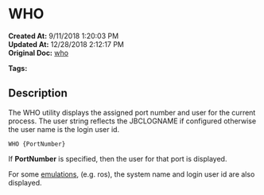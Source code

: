 # WHO

**Created At:** 9/11/2018 1:20:03 PM  
**Updated At:** 12/28/2018 2:12:17 PM  
**Original Doc:** [who](https://docs.jbase.com/46963-utilities/who)  

**Tags:**
<badge text='assign port number' vertical='middle' />
<badge text='who' vertical='middle' />
<badge text='logged in user' vertical='middle' />

## Description

The WHO utility displays the assigned port number and user for the current process. The user string reflects the JBCLOGNAME if configured otherwise the user name is the login user id.

```
WHO {PortNumber}
```

If **PortNumber** is specified, then the user for that port is displayed.

For some [emulations](./../../../environment-variables/jbcemulate), (e.g. ros), the system name and login user id are also displayed.
